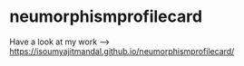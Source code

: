 # neumorphismprofilecard

Have a look at my work --> https://isoumyajitmandal.github.io/neumorphismprofilecard/
